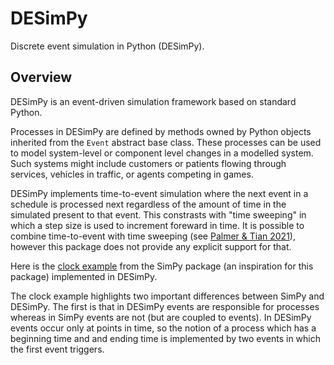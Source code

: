 # DESimPy
Discrete event simulation in Python (DESimPy).

## Overview

DESimPy is an event-driven simulation framework based on standard Python.

Processes in DESimPy are defined by methods owned by Python objects inherited from the `Event` abstract base class. These processes can be used to model system-level or component level changes in a modelled system. Such systems might include customers or patients flowing through services, vehicles in traffic, or agents competing in games.

DESimPy implements time-to-event simulation where the next event in a schedule is processed next regardless of the amount of time in the simulated present to that event. This constrasts with "time sweeping" in which a step size is used to increment foreward in time. It is possible to combine time-to-event with time sweeping (see [Palmer & Tian 2021](https://www.semanticscholar.org/paper/Implementing-hybrid-simulations-that-integrate-in-Palmer-Tian/bea73e8d6c828e15290bc4f01c8dd1a4347c46d0)), however this package does not provide any explicit support for that.


Here is the [clock example](https://simpy.readthedocs.io/en/latest/) from the SimPy package (an inspiration for this package) implemented in DESimPy.

The clock example highlights two important differences between SimPy and DESimPy. The first is that in DESimPy events are responsible for processes whereas in SimPy events are not (but are coupled to events). In DESimPy events occur only at points in time, so the notion of a process which has a beginning time and and ending time is implemented by two events in which the first event triggers.
